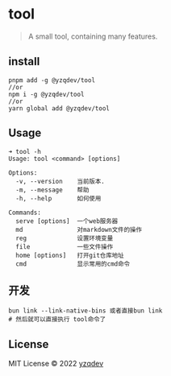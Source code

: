 # tool

> A small tool, containing many features.

## install

```shell
pnpm add -g @yzqdev/tool
//or
npm i -g @yzqdev/tool
//or 
yarn global add @yzqdev/tool
```

## Usage

```text
➜ tool -h
Usage: tool <command> [options]

Options:
  -v, --version    当前版本.
  -m, --message    帮助
  -h, --help       如何使用

Commands:
  serve [options]  一个web服务器
  md               对markdown文件的操作
  reg              设置环境变量
  file             一些文件操作
  home [options]   打开git仓库地址
  cmd              显示常用的cmd命令
```

## 开发
```
bun link --link-native-bins 或者直接bun link
# 然后就可以直接执行 tool命令了
```

## License

MIT License © 2022 [yzqdev](https://github.com/yzqdev)
